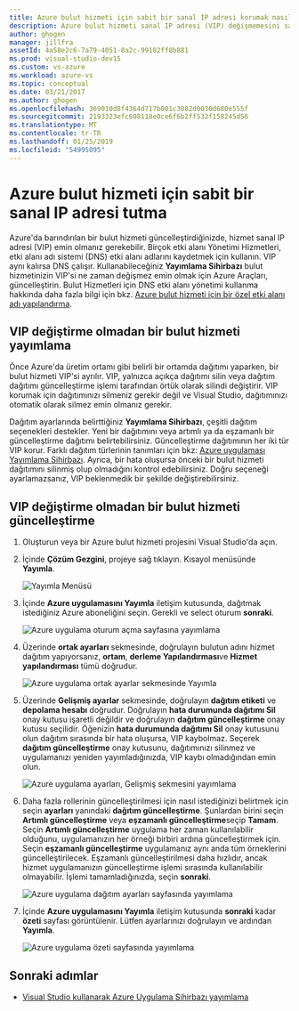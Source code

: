 ```yaml
---
title: Azure bulut hizmeti için sabit bir sanal IP adresi korumak nasıl | Microsoft Docs
description: Azure bulut hizmeti sanal IP adresi (VIP) değişmemesini sağlayın öğrenin.
author: ghogen
manager: jillfra
assetId: 4a58e2c6-7a79-4051-8a2c-99182ff8b881
ms.prod: visual-studio-dev15
ms.custom: vs-azure
ms.workload: azure-vs
ms.topic: conceptual
ms.date: 03/21/2017
ms.author: ghogen
ms.openlocfilehash: 369010d8f4364d717b001c3082d0030d680e555f
ms.sourcegitcommit: 2193323efc608118e0ce6f6b2ff532f158245d56
ms.translationtype: MT
ms.contentlocale: tr-TR
ms.lasthandoff: 01/25/2019
ms.locfileid: "54995095"
---
```

# <a name="retain-a-constant-virtual-ip-address-for-an-azure-cloud-service"></a>Azure bulut hizmeti için sabit bir sanal IP adresi tutma
Azure'da barındırılan bir bulut hizmeti güncelleştirdiğinizde, hizmet sanal IP adresi (VIP) emin olmanız gerekebilir. Birçok etki alanı Yönetimi Hizmetleri, etki alanı adı sistemi (DNS) etki alanı adlarını kaydetmek için kullanın. VIP aynı kalırsa DNS çalışır. Kullanabileceğiniz **Yayımlama Sihirbazı** bulut hizmetinizin VIP'si ne zaman değişmez emin olmak için Azure Araçları, güncelleştirin. Bulut Hizmetleri için DNS etki alanı yönetimi kullanma hakkında daha fazla bilgi için bkz. [Azure bulut hizmeti için bir özel etki alanı adı yapılandırma](/azure/cloud-services/cloud-services-custom-domain-name-portal).

## <a name="publish-a-cloud-service-without-changing-its-vip"></a>VIP değiştirme olmadan bir bulut hizmeti yayımlama
Önce Azure'da üretim ortamı gibi belirli bir ortamda dağıtımı yaparken, bir bulut hizmeti VIP'si ayrılır. VIP, yalnızca açıkça dağıtımı silin veya dağıtım dağıtımı güncelleştirme işlemi tarafından örtük olarak silindi değiştirir. VIP korumak için dağıtımınızı silmeniz gerekir değil ve Visual Studio, dağıtımınızı otomatik olarak silmez emin olmanız gerekir.

Dağıtım ayarlarında belirttiğiniz **Yayımlama Sihirbazı**, çeşitli dağıtım seçenekleri destekler. Yeni bir dağıtımını veya artımlı ya da eşzamanlı bir güncelleştirme dağıtımı belirtebilirsiniz. Güncelleştirme dağıtımının her iki tür VIP korur. Farklı dağıtım türlerinin tanımları için bkz: [Azure uygulaması Yayımlama Sihirbazı](vs-azure-tools-publish-azure-application-wizard.md). Ayrıca, bir hata oluşursa önceki bir bulut hizmeti dağıtımını silinmiş olup olmadığını kontrol edebilirsiniz. Doğru seçeneği ayarlamazsanız, VIP beklenmedik bir şekilde değiştirebilirsiniz.

## <a name="update-a-cloud-service-without-changing-its-vip"></a>VIP değiştirme olmadan bir bulut hizmeti güncelleştirme
1. Oluşturun veya bir Azure bulut hizmeti projesini Visual Studio'da açın.

2. İçinde **Çözüm Gezgini**, projeye sağ tıklayın. Kısayol menüsünde **Yayımla**.

    ![Yayımla Menüsü](./media/vs-azure-tools-cloud-service-retain-a-constant-virtual-ip-address/solution-explorer-publish-menu.png)

3. İçinde **Azure uygulamasını Yayımla** iletişim kutusunda, dağıtmak istediğiniz Azure aboneliğini seçin. Gerekli ve select oturum **sonraki**.

    ![Azure uygulama oturum açma sayfasına yayımlama](./media/vs-azure-tools-cloud-service-retain-a-constant-virtual-ip-address/azure-publish-signin.png)

4. Üzerinde **ortak ayarları** sekmesinde, doğrulayın bulutun adını hizmet dağıtım yapıyorsanız, **ortam**, **derleme Yapılandırması**ve **Hizmet yapılandırması** tümü doğrudur.

    ![Azure uygulama ortak ayarlar sekmesinde Yayımla](./media/vs-azure-tools-cloud-service-retain-a-constant-virtual-ip-address/azure-publish-common-settings.png)

5. Üzerinde **Gelişmiş ayarlar** sekmesinde, doğrulayın **dağıtım etiketi** ve **depolama hesabı** doğrudur. Doğrulayın **hata durumunda dağıtımı Sil** onay kutusu işaretli değildir ve doğrulayın **dağıtım güncelleştirme** onay kutusu seçilidir. Öğenizin **hata durumunda dağıtımı Sil** onay kutusunu olun dağıtım sırasında bir hata oluşursa, VIP kaybolmaz. Seçerek **dağıtım güncelleştirme** onay kutusunu, dağıtımınızı silinmez ve uygulamanızı yeniden yayımladığınızda, VIP kaybı olmadığından emin olun.

    ![Azure uygulama ayarları, Gelişmiş sekmesini yayımlama](./media/vs-azure-tools-cloud-service-retain-a-constant-virtual-ip-address/azure-publish-advanced-settings.png)

6. Daha fazla rollerinin güncelleştirilmesi için nasıl istediğinizi belirtmek için seçin **ayarları** yanındaki **dağıtım güncelleştirme**. Şunlardan birini seçin **Artımlı güncelleştirme** veya **eşzamanlı güncelleştirme**seçip **Tamam**. Seçin **Artımlı güncelleştirme** uygulama her zaman kullanılabilir olduğunu, uygulamanızın her örneği birbiri ardına güncelleştirmek için. Seçin **eşzamanlı güncelleştirme** uygulamanız aynı anda tüm örneklerini güncelleştirilecek. Eşzamanlı güncelleştirilmesi daha hızlıdır, ancak hizmet uygulamanızın güncelleştirme işlemi sırasında kullanılabilir olmayabilir. İşlemi tamamladığınızda, seçin **sonraki**.

    ![Azure uygulama dağıtım ayarları sayfasında yayımlama](./media/vs-azure-tools-cloud-service-retain-a-constant-virtual-ip-address/azure-publish-deployment-update-settings.png)

7. İçinde **Azure uygulamasını Yayımla** iletişim kutusunda **sonraki** kadar **özeti** sayfası görüntülenir. Lütfen ayarlarınızı doğrulayın ve ardından **Yayımla**.

    ![Azure uygulama özeti sayfasında yayımlama](./media/vs-azure-tools-cloud-service-retain-a-constant-virtual-ip-address/azure-publish-summary.png)

## <a name="next-steps"></a>Sonraki adımlar
- [Visual Studio kullanarak Azure Uygulama Sihirbazı yayımlama](vs-azure-tools-publish-azure-application-wizard.md)
